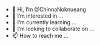 - 👋 Hi, I’m @ChinnaNoknueang
- 👀 I’m interested in ...
- 🌱 I’m currently learning ...
- 💞️ I’m looking to collaborate on ...
- 📫 How to reach me ...

<!---
ChinnaNoknueang/ChinnaNoknueang is a ✨ special ✨ repository because its `README.md` (this file) appears on your GitHub profile.
You can click the Preview link to take a look at your changes.
--->
